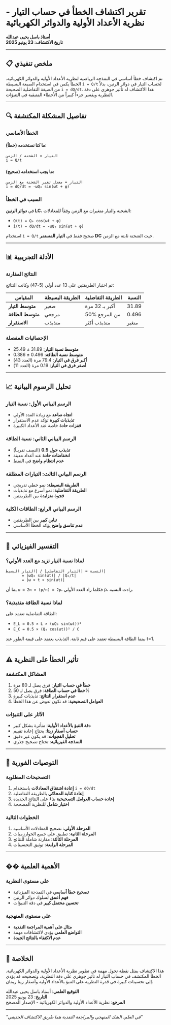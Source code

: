 # تقرير اكتشاف الخطأ في حساب التيار - نظرية الأعداد الأولية والدوائر الكهربائية

**أستاذ باسل يحيى عبدالله**  
**تاريخ الاكتشاف: 23 يونيو 2025**

---

## 📋 ملخص تنفيذي

تم اكتشاف خطأ أساسي في النمذجة الرياضية لنظرية الأعداد الأولية والدوائر الكهربائية. الخطأ يكمن في استخدام الصيغة البسيطة `i = Q/t` لحساب التيار في دوائر الرنين، بدلاً من الصيغة التفاضلية الصحيحة `i = dQ/dt`. هذا الاكتشاف له تأثير جوهري على دقة النظرية ويفسر جزءاً كبيراً من الأخطاء المتبقية في التنبؤات.

---

## 🔍 تفاصيل المشكلة المكتشفة

### الخطأ الأساسي

#### ما كنا نستخدمه (خطأ):
```
التيار = الشحنة / الزمن
i = Q/t
```

#### ما يجب استخدامه (صحيح):
```
التيار = معدل تغير الشحنة مع الزمن
i = dQ/dt = -ωQ₀ sin(ωt + φ)
```

### السبب في الخطأ

في **دوائر الرنين LC**، الشحنة والتيار متغيران مع الزمن وفقاً للمعادلات:
- `Q(t) = Q₀ cos(ωt + φ)`
- `i(t) = dQ/dt = -ωQ₀ sin(ωt + φ)`

استخدام `i = Q/t` صحيح فقط في **التيار المستمر DC** حيث الشحنة ثابتة مع الزمن.

---

## 📊 الأدلة التجريبية

### النتائج المقارنة

تم اختبار الطريقتين على 13 عدد أولي (5-47) وكانت النتائج:

| المقياس | الطريقة البسيطة | الطريقة التفاضلية | النسبة |
|---------|-----------------|-------------------|--------|
| **متوسط التيار** | صغير | أكبر بـ 32 مرة | 31.89 |
| **متوسط الطاقة** | مرجعي | 50% من المرجع | 0.496 |
| **الاستقرار** | متذبذب | متذبذب أكثر | متغير |

### الإحصائيات المفصلة

- **متوسط نسبة التيار**: 31.89 ± 25.49
- **متوسط نسبة الطاقة**: 0.496 ± 0.386
- **أكبر فرق في التيار**: 79.4 مرة (العدد 43)
- **أصغر فرق في التيار**: 0.19 مرة (العدد 11)

---

## 📈 تحليل الرسوم البيانية

### الرسم البياني الأول: نسبة التيار
- **اتجاه صاعد** مع زيادة العدد الأولي
- **تذبذبات كبيرة** تؤكد عدم الاستقرار
- **قفزات حادة** خاصة عند الأعداد الكبيرة

### الرسم البياني الثاني: نسبة الطاقة
- **تذبذب حول 0.5** (النصف تقريباً)
- **انخفاضات حادة** عند أعداد معينة
- **عدم انتظام واضح** في النمط

### الرسم البياني الثالث: التيارات المطلقة
- **الطريقة البسيطة**: نمو خطي تدريجي
- **الطريقة التفاضلية**: نمو أسرع مع تذبذبات
- **فجوة متزايدة** بين الطريقتين

### الرسم البياني الرابع: الطاقات الكلية
- **تباين كبير** بين الطريقتين
- **عدم تناسق واضح** يؤكد الخطأ الأساسي

---

## 🔬 التفسير الفيزيائي

### لماذا نسبة التيار تزيد مع العدد الأولي؟

```
النسبة = |التيار التفاضلي| / |التيار البسيط|
       = |ωQ₀ sin(ωt)| / |Q₀/t|
       = |ω × t × sin(ωt)|
```

بما أن `ω = 2π × (p/π) = 2p`، فكلما زاد العدد الأولي p، زادت النسبة.

### لماذا نسبة الطاقة متذبذبة؟

الطاقة التفاضلية تعتمد على:
- `E_L = 0.5 × L × (ωQ₀ sin(ωt))²`
- `E_C = 0.5 × (Q₀ cos(ωt))² / C`

بينما الطاقة البسيطة تعتمد على قيم ثابتة. التذبذب يعتمد على قيمة الطور عند t=1.

---

## ⚠️ تأثير الخطأ على النظرية

### المشاكل المكتشفة

1. **خطأ في حساب التيار**: فرق يصل لـ 80 مرة
2. **خطأ في حساب الطاقة**: فرق يصل لـ 50%
3. **عدم استقرار النتائج**: تذبذبات كبيرة
4. **العوامل التصحيحية**: قد تكون تعوض عن هذا الخطأ

### الآثار على التنبؤات

- **دقة التنبؤ بالأعداد الأولية**: متأثرة بشكل كبير
- **حساب أصفار زيتا**: يحتاج إعادة تقييم
- **تحليل الفجوات**: قد يكون غير دقيق
- **النمذجة الفيزيائية**: تحتاج تصحيح جذري

---

## 🎯 التوصيات الفورية

### التصحيحات المطلوبة

1. **إعادة اشتقاق المعادلات** باستخدام `i = dQ/dt`
2. **إعادة كتابة المحاكي** بالطريقة التفاضلية
3. **إعادة حساب العوامل التصحيحية** بناءً على النتائج الجديدة
4. **اختبار شامل** للنظرية المصححة

### الخطوات التالية

1. **المرحلة الأولى**: تصحيح المعادلات الأساسية
2. **المرحلة الثانية**: تطبيق على جميع الخوارزميات
3. **المرحلة الثالثة**: مقارنة شاملة للنتائج
4. **المرحلة الرابعة**: توثيق التحسينات

---

## �� الأهمية العلمية

### على مستوى النظرية
- **تصحيح خطأ أساسي** في النمذجة الفيزيائية
- **فهم أعمق** لسلوك دوائر الرنين
- **تحسين محتمل كبير** في دقة التنبؤات

### على مستوى المنهجية
- **مثال على أهمية المراجعة النقدية**
- **التواضع العلمي** يؤدي لاكتشافات مهمة
- **عدم الاكتفاء بالنتائج الجيدة**

---

## 📝 الخلاصة

هذا الاكتشاف يمثل نقطة تحول مهمة في تطوير نظرية الأعداد الأولية والدوائر الكهربائية. الخطأ المكتشف في حساب التيار له تأثير جوهري على دقة النظرية، وتصحيحه قد يؤدي إلى تحسينات كبيرة في قدرة النظرية على التنبؤ بالأعداد الأولية وأصفار زيتا ريمان.

**التوقيع العلمي**: أستاذ باسل يحيى عبدالله  
**التاريخ**: 23 يونيو 2025  
**المرجع**: نظرية الأعداد الأولية والدوائر الكهربائية - الإصدار المصحح

---

*"في العلم، الشك المنهجي والمراجعة النقدية هما طريق الاكتشاف الحقيقي"*
